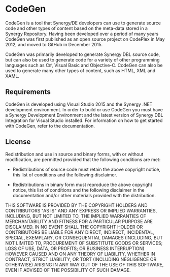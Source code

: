 # CodeGen
CodeGen is a tool that Synergy/DE developers can use to generate source code and other types of content based on the meta-data stored in a Synergy Repository. Having been developed over a period of many years CodeGen was first published as an open source project on CodePlex in May 2012, and moved to GitHub in December 2015.

CodeGen was primarily developed to generate Synergy DBL source code, but can also be used to generate code for a variety of other programming languages such as C#, Visual Basic and Objective-C. CodeGen can also be used to generate many other types of content, such as HTML, XML and XAML.

## Requirements
CodeGen is developed using Visual Studio 2015 and the Synergy .NET development environment. In order to build or use CodeGen you must have a Synergy Development Environment and the latest version of Synergy DBL Integration for Visual Studio installed. For information on how to get started with CodeGen, refer to the documentation.

## License

Redistribution and use in source and binary forms, with or without
modification, are permitted provided that the following conditions are met:

* Redistributions of source code must retain the above copyright notice,
  this list of conditions and the following disclaimer.

* Redistributions in binary form must reproduce the above copyright notice,
  this list of conditions and the following disclaimer in the documentation
  and/or other materials provided with the distribution.

THIS SOFTWARE IS PROVIDED BY THE COPYRIGHT HOLDERS AND CONTRIBUTORS "AS IS"
AND ANY EXPRESS OR IMPLIED WARRANTIES, INCLUDING, BUT NOT LIMITED TO, THE
IMPLIED WARRANTIES OF MERCHANTABILITY AND FITNESS FOR A PARTICULAR PURPOSE
ARE DISCLAIMED. IN NO EVENT SHALL THE COPYRIGHT HOLDER OR CONTRIBUTORS BE
LIABLE FOR ANY DIRECT, INDIRECT, INCIDENTAL, SPECIAL, EXEMPLARY, OR
CONSEQUENTIAL DAMAGES (INCLUDING, BUT NOT LIMITED TO, PROCUREMENT OF
SUBSTITUTE GOODS OR SERVICES; LOSS OF USE, DATA, OR PROFITS; OR BUSINESS
INTERRUPTION) HOWEVER CAUSED AND ON ANY THEORY OF LIABILITY, WHETHER IN
CONTRACT, STRICT LIABILITY, OR TORT (INCLUDING NEGLIGENCE OR OTHERWISE)
ARISING IN ANY WAY OUT OF THE USE OF THIS SOFTWARE, EVEN IF ADVISED OF THE
POSSIBILITY OF SUCH DAMAGE.

